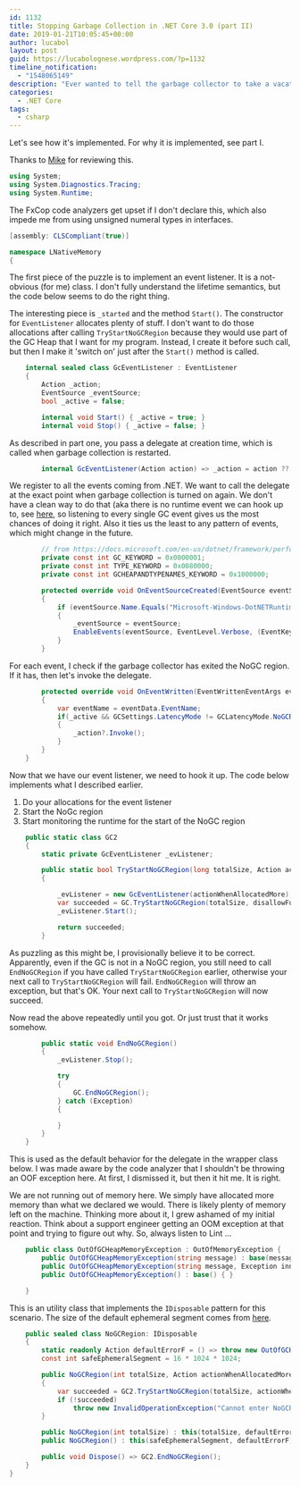 ```yaml
---
id: 1132
title: Stopping Garbage Collection in .NET Core 3.0 (part II)
date: 2019-01-21T10:05:45+00:00
author: lucabol
layout: post
guid: https://lucabolognese.wordpress.com/?p=1132
timeline_notification:
  - "1548065149"
description: "Ever wanted to tell the garbage collector to take a vacation? Here's how to put GC on pause in .NET Core 3.0, complete with event listeners and safety nets. Warning: contains dark runtime magic and questionable exception handling practices that we somehow got away with"
categories:
  - .NET Core
tags:
  - csharp
---
```

Let's see how it's implemented. For why it is implemented, see part I.

Thanks to [Mike](https://github.com/mjrousos) for reviewing this.

~~~csharp
using System;
using System.Diagnostics.Tracing;
using System.Runtime;
~~~
The FxCop code analyzers get upset if I don't declare this, which also impede me from using unsigned numeral types in interfaces.

~~~csharp
[assembly: CLSCompliant(true)]

namespace LNativeMemory
{
~~~
The first piece of the puzzle is to implement an event listener. It is a not-obvious (for me) class. I don't fully
understand the lifetime semantics, but the code below seems to do the right thing.

The interesting piece is `_started` and the method `Start()`. The constructor for `EventListener` allocates plenty of stuff. I don't want
to do those allocations after calling `TryStartNoGCRegion` because they would use part of the GC Heap that I want for my program.
Instead, I create it before such call, but then I make it 'switch on' just after the `Start()` method is called.
~~~csharp
    internal sealed class GcEventListener : EventListener
    {
        Action _action;
        EventSource _eventSource;
        bool _active = false;

        internal void Start() { _active = true; }
        internal void Stop() { _active = false; }
~~~
As described in part one, you pass a delegate at creation time, which is called when garbage collection is restarted.
~~~csharp
        internal GcEventListener(Action action) => _action = action ?? throw new ArgumentNullException(nameof(action));
~~~
We register to all the events coming from .NET. We want to call the delegate at the exact point when garbage collection is turned on again.
We don't have a clean way to do that (aka there is no runtime event we can hook up to, see [here](https://github.com/dotnet/coreclr/issues/21750),
so listening to every single GC event gives us the most chances of doing it right. Also it ties us the least to any pattern of events, which
might change in the future.
~~~csharp
        // from https://docs.microsoft.com/en-us/dotnet/framework/performance/garbage-collection-etw-events
        private const int GC_KEYWORD = 0x0000001;
        private const int TYPE_KEYWORD = 0x0080000;
        private const int GCHEAPANDTYPENAMES_KEYWORD = 0x1000000;

        protected override void OnEventSourceCreated(EventSource eventSource)
        {
            if (eventSource.Name.Equals("Microsoft-Windows-DotNETRuntime", StringComparison.Ordinal))
            {
                _eventSource = eventSource;
                EnableEvents(eventSource, EventLevel.Verbose, (EventKeywords)(GC_KEYWORD | GCHEAPANDTYPENAMES_KEYWORD | TYPE_KEYWORD));
            }
        }
~~~

For each event, I check if the garbage collector has exited the NoGC region. If it has, then let's invoke the delegate.


~~~csharp
        protected override void OnEventWritten(EventWrittenEventArgs eventData)
        {
            var eventName = eventData.EventName;
            if(_active && GCSettings.LatencyMode != GCLatencyMode.NoGCRegion)
            {
                _action?.Invoke();
            }
        }
    }
~~~
Now that we have our event listener, we need to hook it up. The code below implements what I described earlier.

1. Do your allocations for the event listener
2. Start the NoGc region
3. Start monitoring the runtime for the start of the NoGC region
~~~csharp
    public static class GC2
    {
        static private GcEventListener _evListener;

        public static bool TryStartNoGCRegion(long totalSize, Action actionWhenAllocatedMore)
        {

            _evListener = new GcEventListener(actionWhenAllocatedMore);
            var succeeded = GC.TryStartNoGCRegion(totalSize, disallowFullBlockingGC: false);
            _evListener.Start();

            return succeeded;
        }
~~~

As puzzling as this might be, I provisionally believe it to be correct. Apparently, even if the GC is not in a NoGC region, you still need to call
`EndNoGCRegion` if you have called `TryStartNoGCRegion` earlier, otherwise your next call to `TryStartNoGCRegion` will fail.
`EndNoGCRegion` will throw an exception, but that's OK. Your next call to `TryStartNoGCRegion` will now succeed.

Now read the above repeatedly until you got. Or just trust that it works somehow.


~~~csharp
        public static void EndNoGCRegion()
        {
            _evListener.Stop();

            try
            {
                GC.EndNoGCRegion();
            } catch (Exception)
            {

            }
        }
    }
~~~
This is used as the default behavior for the delegate in the wrapper class below.
I was made aware by the code analyzer that I shouldn't be throwing an OOF exception here. At first, I dismissed it, but then it hit me. It is right.

We are not running out of memory here. We simply have allocated more memory than what we declared we would. There is likely plenty of memory left
on the machine. Thinking more about it, I grew ashamed of my initial reaction. Think about a support engineer getting an OOM exception at that point
and trying to figure out why. So, always listen to Lint ...
~~~csharp
    public class OutOfGCHeapMemoryException : OutOfMemoryException {
        public OutOfGCHeapMemoryException(string message) : base(message) { }
        public OutOfGCHeapMemoryException(string message, Exception innerException) : base(message, innerException) { }
        public OutOfGCHeapMemoryException() : base() { }

    }


~~~
This is an utility class that implements the `IDisposable` pattern for this scenario. The size of the default ephemeral segment comes from
[here](https://docs.microsoft.com/en-us/dotnet/standard/garbage-collection/fundamentals#generations).
~~~csharp
    public sealed class NoGCRegion: IDisposable
    {
        static readonly Action defaultErrorF = () => throw new OutOfGCHeapMemoryException();
        const int safeEphemeralSegment = 16 * 1024 * 1024;

        public NoGCRegion(int totalSize, Action actionWhenAllocatedMore)
        {
            var succeeded = GC2.TryStartNoGCRegion(totalSize, actionWhenAllocatedMore);
            if (!succeeded)
                throw new InvalidOperationException("Cannot enter NoGCRegion");
        }

        public NoGCRegion(int totalSize) : this(totalSize, defaultErrorF) { }
        public NoGCRegion() : this(safeEphemeralSegment, defaultErrorF) { }

        public void Dispose() => GC2.EndNoGCRegion();
    }
}
~~~
